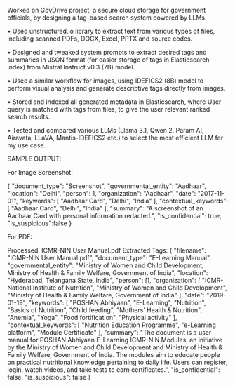 Worked on GovDrive project, a secure cloud storage for government officials, by designing a tag-based search system powered by LLMs.

• Used unstructured.io library to extract text from various types of files, including scanned PDFs, DOCX, Excel,
PPTX and source codes.

• Designed and tweaked system prompts to extract desired tags and summaries in JSON format (for easier storage
of tags in Elasticsearch index) from Mistral Instruct v0.3 (7B) model.

• Used a similar workflow for images, using IDEFICS2 (8B) model to perform visual analysis and generate descriptive tags directly from images.

• Stored and indexed all generated metadata in Elasticsearch, where User query is matched with tags from files,
to give the user relevant ranked search results.

• Tested and compared various LLMs (Llama 3.1, Qwen 2, Param AI, Airavata, LLaVA, Mantis-IDEFICS2 etc.) to
select the most efficient LLM for my use case.



SAMPLE OUTPUT:

For Image Screenshot:

{
 "document_type": "Screenshot",
 "governmental_entity": "Aadhaar",
 "location": "Delhi",
 "person": 1,
 "organization": "Aadhaar",
 "date": "2017-11-01",
 "keywords": [
 "Aadhaar Card",
 "Delhi",
 "India"
 ],
 "contextual_keywords": [
 "Aadhaar Card",
 "Delhi",
 "India"
 ],
 "summary": "A screenshot of an Aadhaar Card with personal information redacted.",
 "is_confidential": true,
 "is_suspicious":false
}


For PDF:

Processed: ICMR-NIN User Manual.pdf
 Extracted Tags: {
 "filename": "ICMR-NIN User Manual.pdf",
 "document_type": "E-Learning Manual",
 "governmental_entity": "Ministry of Women and Child Development, Ministry of Health & Family
Welfare, Government of India",
 "location": "Hyderabad, Telangana State, India",
 "person": [],
 "organization": [
 "ICMR-National Institute of Nutrition",
 "Ministry of Women and Child Development",
 "Ministry of Health & Family Welfare, Government of India"
 ],
 "date": "2019-01-19",
 "keywords": [
 "POSHAN Abhiyaan",
 "E-Learning",
 "Nutrition",
 "Basics of Nutrition",
 "Child feeding",
 "Mothers’ Health & Nutrition",
 "Anemia",
 "Yoga",
 "Food fortification",
 "Physical activity"
 ],
 "contextual_keywords": [
 "Nutrition Education Programme",
 "e-Learning platform",
 "Module Certificate"
 ],
 "summary": "The document is a user manual for POSHAN Abhiyaan E-Learning ICMR-NIN Modules, an
initiative by the Ministry of Women and Child Development and Ministry of Health & Family Welfare,
Government of India. The modules aim to educate people on practical nutritional knowledge pertaining to
daily life. Users can register, login, watch videos, and take tests to earn certificates.",
 "is_confidential": false,
 "is_suspicious": false
 }
